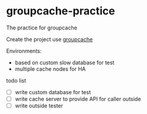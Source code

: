 # groupcache-practice
The practice for groupcache

Create the project use [groupcache](https://github.com/golang/groupcache)

Environments:

- based on custom slow database for test
- multiple cache nodes for HA

todo list

- [ ] write custom database for test
- [ ] write cache server to provide API for caller outside
- [ ] write outside tester
